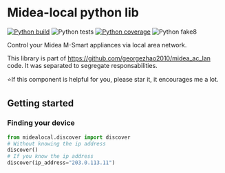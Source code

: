 # Midea-local python lib
[![Python build](https://github.com/rokam/midea-local/actions/workflows/python-build.yml/badge.svg)](https://github.com/rokam/midea-local/actions/workflows/python-build.yml)
![Python tests](https://raw.githubusercontent.com/rokam/midea-local/badges/tests.svg)
[![Python coverage](https://raw.githubusercontent.com/rokam/midea-local/badges/coverage.svg)](https://app.codecov.io/github/rokam/midea-local)
![Python fake8](https://raw.githubusercontent.com/rokam/midea-local/badges/flake8.svg)

Control your Midea M-Smart appliances via local area network.

This library is part of https://github.com/georgezhao2010/midea_ac_lan code. It was separated to segregate responsabilities.

⭐If this component is helpful for you, please star it, it encourages me a lot.

## Getting started

### Finding your device
```python
from midealocal.discover import discover
# Without knowing the ip address
discover()
# If you know the ip address
discover(ip_address="203.0.113.11")
```
